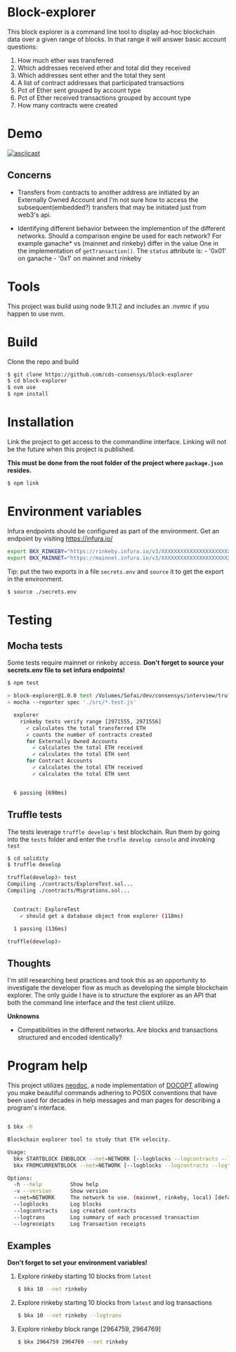 # Block-explorer

This block explorer is a command line tool to display ad-hoc blockchain data
over a given range of blocks. In that range it will answer basic account
questions:

1. How much ether was transferred
2. Which addresses received ether and total did they received
3. Which addresses sent ether and the total they sent
4. A list of contract addresses that participated transactions
5. Pct of Ether sent grouped by account type
6. Pct of Ether received transactions grouped by account type
7. How many contracts were created

# Demo
[![asciicast](https://asciinema.org/a/iW92M7R2NAlaKAdBL7cASS0vg.png)](https://asciinema.org/a/iW92M7R2NAlaKAdBL7cASS0vg)


## Concerns
 - Transfers from contracts to another address are initiated by an Externally
     Owned Account and I'm not sure how to access the subsequent(embedded?)
     transfers that may be initiated just from web3's api.

 - Identifying different behavior between the implemention of the different networks.
     Should a comparison engine be used for each network?  For example ganache*
     vs (mainnet and rinkeby) differ in the value One in the implementation of
     `getTransaction()`. The `status` attribute is:
       - '0x01' on ganache
       - '0x1' on  mainnet and rinkeby

# Tools

This project was build using node 9.11.2 and includes an .nvmrc if you happen
to use nvm.

# Build
Clone the repo and build
 ```sh
 $ git clone https://github.com/cds-consensys/block-explorer
 $ cd block-explorer
 $ nvm use
 $ npm install
 ```

# Installation

Link the project to get access to the commandline interface. Linking will not be
the future when this project is published.

__This must be
done from the root folder of the project where `package.json` resides.__
```sh
$ npm link
```

# Environment variables

Infura endpoints should be configured as part of the environment. Get an
endpoint by visiting https://infura.io/

```sh
export BKX_RINKEBY="https://rinkeby.infura.io/v3/XXXXXXXXXXXXXXXXXXXXXXXXXXXXXXXX"
export BKX_MAINNET="https://mainnet.infura.io/v3/XXXXXXXXXXXXXXXXXXXXXXXXXXXXXXXX"
```

Tip: put the two exports in a file `secrets.env` and `source` it to get the
export in the environment.

```sh
$ source ./secrets.env
```

# Testing

## Mocha tests

Some tests require mainnet or rinkeby access.
__Don't forget to source your secrets.env file to set infura endpoints!__

```sh
$ npm test

> block-explorer@1.0.0 test /Volumes/Sofai/dev/consensys/interview/trufflesuite/block-explorer
> mocha --reporter spec './src/*.test.js'

  explorer
    rinkeby tests verify range [2971555, 2971556]
      ✓ calculates the total transferred ETH
      ✓ counts the number of contracts created
      for Externally Owned Accounts
        ✓ calculates the total ETH received
        ✓ calculates the total ETH sent
      for Contract Accounts
        ✓ calculates the total ETH received
        ✓ calculates the total ETH sent


  6 passing (690ms)
```

## Truffle tests
The tests leverage `truffle develop's` test blockchain. Run them by
going into the `tests` folder and enter the `trufle develop console` and
invoking `test`

```sh
$ cd solidity
$ truffle develop

truffle(develop)> test
Compiling ./contracts/ExploreTest.sol...
Compiling ./contracts/Migrations.sol...


  Contract: ExploreTest
    ✓ should get a database object from explorer (118ms)

  1 passing (136ms)

truffle(develop)>
```


## Thoughts

I'm still researching best practices and took this as an opportunity to
investigate the developer flow as much as developing the simple blockchain
explorer. The only guide I have is to structure the explorer as an API that both
the command line interface and the test client utilize.

__Unknowns__
 - Compatibilities in the different networks. Are blocks and transactions
   structured and encoded identically?

# Program help

This project utilizes [neodoc](https://felixschl.github.io/neodoc/#/?_k=jq4bnh),
a node implementation of [DOCOPT](http://docopt.org) allowing you make beautiful
commands adhering to POSIX conventions that have been used for decades in help
messages and man pages for describing a program's interface.

```sh

$ bkx -h

Blockchain explorer tool to study that ETH velocity.

Usage:
  bkx STARTBLOCK ENDBLOCK --net=NETWORK [--logblocks --logcontracts --logtrans --logreceipts]
  bkx FROMCURRENTBLOCK --net=NETWORK [--logblocks --logcontracts --logtrans --logreceipts]

Options:
  -h --help         Show help
  -v --version      Show version
  --net=NETWORK     The network to use. (mainnet, rinkeby, local) [default: local]
  --logblocks       Log blocks
  --logcontracts    Log created contracts
  --logtrans        Log summary of each processed transaction
  --logreceipts     Log Transaction receipts
```

## Examples

__Don't forget to set your environment variables!__

1. Explore rinkeby starting 10 blocks from `latest`
   ```sh
   $ bkx 10 --net rinkeby
   ```

2. Explore rinkeby starting 10 blocks from `latest` and log transactions
   ```sh
   $ bkx 10 --net rinkeby --logtrans
   ```

3. Explore rinkeby block range [2964759, 2964769]
   ```sh
   $ bkx 2964759 2964769 --net rinkeby
   ```
